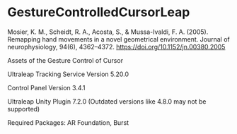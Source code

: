 # GestureControlledCursorLeap

Mosier, K. M., Scheidt, R. A., Acosta, S., & Mussa-Ivaldi, F. A. (2005). Remapping hand movements in a novel geometrical environment. Journal of neurophysiology, 94(6), 4362–4372. https://doi.org/10.1152/jn.00380.2005

Assets of the Gesture Control of Cursor

Ultraleap Tracking Service Version 5.20.0

Control Panel Version 3.4.1

Ultraleap Unity Plugin 7.2.0 (Outdated versions like 4.8.0 may not be supported)

Required Packages: AR Foundation, Burst
